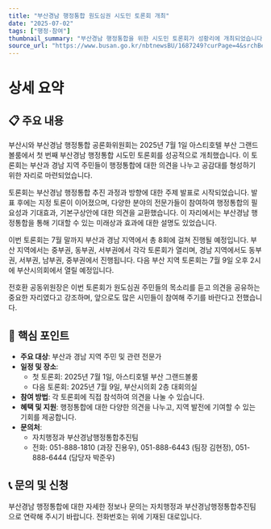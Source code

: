```yaml
---
title: "부산경남 행정통합 원도심권 시도민 토론회 개최"
date: "2025-07-02"
tags: ["행정·참여"]
thumbnail_summary: "부산경남 행정통합을 위한 시도민 토론회가 성황리에 개최되었습니다."
source_url: "https://www.busan.go.kr/nbtnewsBU/1687249?curPage=4&srchBeginDt=&srchEndDt=&srchKey=&srchText="
---
```


# 상세 요약

## 📋 주요 내용
부산시와 부산경남 행정통합 공론화위원회는 2025년 7월 1일 아스티호텔 부산 그랜드볼룸에서 첫 번째 부산경남 행정통합 시도민 토론회를 성공적으로 개최했습니다. 이 토론회는 부산과 경남 지역 주민들이 행정통합에 대한 의견을 나누고 공감대를 형성하기 위한 자리로 마련되었습니다.

토론회는 부산경남 행정통합 추진 과정과 방향에 대한 주제 발표로 시작되었습니다. 발표 후에는 지정 토론이 이어졌으며, 다양한 분야의 전문가들이 참여하여 행정통합의 필요성과 기대효과, 기본구상안에 대한 의견을 교환했습니다. 이 자리에서는 부산경남 행정통합을 통해 기대할 수 있는 미래상과 효과에 대한 설명도 있었습니다.

이번 토론회는 7월 말까지 부산과 경남 지역에서 총 8회에 걸쳐 진행될 예정입니다. 부산 지역에서는 중부권, 동부권, 서부권에서 각각 토론회가 열리며, 경남 지역에서도 동부권, 서부권, 남부권, 중부권에서 진행됩니다. 다음 부산 지역 토론회는 7월 9일 오후 2시에 부산시의회에서 열릴 예정입니다.

전호환 공동위원장은 이번 토론회가 원도심권 주민들의 목소리를 듣고 의견을 공유하는 중요한 자리였다고 강조하며, 앞으로도 많은 시민들이 참여해 주기를 바란다고 전했습니다.

## 🎯 핵심 포인트
- **주요 대상**: 부산과 경남 지역 주민 및 관련 전문가
- **일정 및 장소**: 
  - 첫 토론회: 2025년 7월 1일, 아스티호텔 부산 그랜드볼룸
  - 다음 토론회: 2025년 7월 9일, 부산시의회 2층 대회의실
- **참여 방법**: 각 토론회에 직접 참석하여 의견을 나눌 수 있습니다.
- **혜택 및 지원**: 행정통합에 대한 다양한 의견을 나누고, 지역 발전에 기여할 수 있는 기회를 제공합니다.
- **문의처**: 
  - 자치행정과 부산경남행정통합추진팀
  - 전화: 051-888-1810 (과장 진용우), 051-888-6443 (팀장 김현정), 051-888-6444 (담당자 박준우)

## 📞 문의 및 신청
부산경남 행정통합에 대한 자세한 정보나 문의는 자치행정과 부산경남행정통합추진팀으로 연락해 주시기 바랍니다. 전화번호는 위에 기재된 대로입니다.